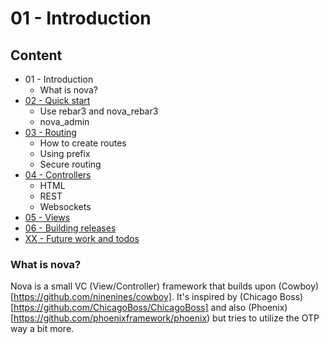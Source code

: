 # 01 - Introduction

## Content

* 01 - Introduction
  * What is nova?
* [02 - Quick start](02_quick-start.md)
  * Use rebar3 and nova_rebar3
  * nova_admin
* [03 - Routing](03_routing.md)
  * How to create routes
  * Using prefix
  * Secure routing
* [04 - Controllers](04_controllers.md)
  * HTML
  * REST
  * Websockets
* [05 - Views](05_views.md)
* [06 - Building releases](06_building-releases.md)
* [XX - Future work and todos](xx_future-work-and-todos.md)


### What is nova?

Nova is a small VC (View/Controller) framework that builds upon (Cowboy)[https://github.com/ninenines/cowboy]. It's inspired by (Chicago Boss)[https://github.com/ChicagoBoss/ChicagoBoss] and also (Phoenix)[https://github.com/phoenixframework/phoenix) but tries
to utilize the OTP way a bit more.
